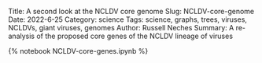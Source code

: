 Title: A second look at the NCLDV core genome
Slug: NCLDV-core-genome
Date: 2022-6-25
Category: science
Tags: science, graphs, trees, viruses, NCLDVs, giant viruses, genomes
Author: Russell Neches
Summary: A re-analysis of the proposed core genes of the NCLDV lineage of viruses

{% notebook NCLDV-core-genes.ipynb %}
